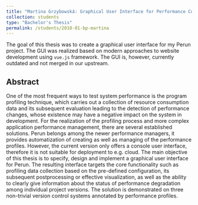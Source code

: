 ```yaml
---
title: "Martina Grzybowská: Graphical User Interface for Performance Control System"
collection: students
type: "Bachelor's Thesis"
permalink: /students/2018-01-bp-martina
---
```


The goal of this thesis was to create a graphical user interface for my Perun project. The GUI was realized based on
modern approaches to website development using `vue.js` framework.
The GUI is, however, currently outdated and not merged in our upstream.

## Abstract

One of the most frequent ways to test system performance is the program profiling technique, which carries out a
collection of resource consumption data and its subsequent evaluation leading to the detection of performance changes,
whose existence may have a negative impact on the system in development. For the realization of the profiling process
and more complex application performance management, there are several established solutions. Perun belongs among the
newer performance managers, it provides automatization of creating as well as managing of the performance profiles.
However, the current version only offers a console user interface, therefore it is not suitable for deployment to e.g.
cloud. The main objective of this thesis is to specify, design and implement a graphical user interface for Perun. The
resulting interface targets the core functionality such as profiling data collection based on the pre-defined
configuration, its subsequent postprocessing or effective visualization, as well as the ability to clearly give
information about the status of performance degradation among individual project versions. The solution is demonstrated
on three non-trivial version control systems annotated by performance profiles.
